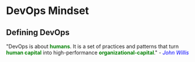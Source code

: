 # DevOps Mindset

## Defining DevOps
"DevOps is about <span style="color:green">__humans__</span>. It is a set of practices and patterns that turn <span style="color:green">__human capital__</span> into high-performance <span style="color:green">__organizational-capital__</span>." - <span style="color:blue">_John Willis_</span>